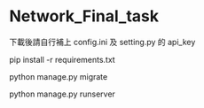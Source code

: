 ﻿# Network_Final_task

下載後請自行補上 config.ini 及 setting.py 的 api_key 

pip install -r requirements.txt

python manage.py migrate

python manage.py runserver
